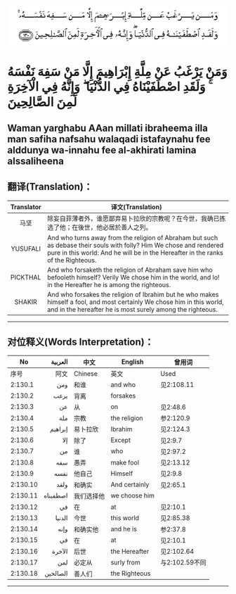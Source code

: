 ![002:130](images/002_130.gif)

#   وَمَنْ يَرْغَبُ عَنْ مِلَّةِ إِبْرَاهِيمَ إِلَّا مَنْ سَفِهَ نَفْسَهُ ۚ وَلَقَدِ اصْطَفَيْنَاهُ فِي الدُّنْيَا ۖ وَإِنَّهُ فِي الْآخِرَةِ لَمِنَ الصَّالِحِينَ 

## Waman yarghabu AAan millati ibraheema illa man safiha nafsahu walaqadi istafaynahu fee alddunya wa-innahu fee al-akhirati lamina alssaliheena

## 翻译(Translation)：

| Translator | 译文(Translation)                                            |
|:----------:| ------------------------------------------------------------ |
| 马坚       | 除妄自菲薄者外，谁愿鄙弃易卜拉欣的宗教呢？在今世，我确已拣选了他；在後世，他必居於善人之列。 |
| YUSUFALI   | And who turns away from the religion of Abraham but such as debase their souls with folly? Him We chose and rendered pure in this world: And he will be in the Hereafter in the ranks of the Righteous. |
| PICKTHAL   | And who forsaketh the religion of Abraham save him who befooleth himself? Verily We chose him in the world, and lo! in the Hereafter he is among the righteous. |
| SHAKIR     | And who forsakes the religion of Ibrahim but he who makes himself a fool, and most certainly We chose him in this world, and in the hereafter he is most surely among the righteous. |

---

## 对位释义(Words Interpretation)：

| No       |  العربية | 中文       | English       | 曾用词         |
| -------- | -------: | ---------- | ------------- | -------------- |
| 序号     |     阿文 | Chinese    | 英文          | Used           |
| 2:130.1  |      ومن | 和谁       | and who       | 见2:108.11     |
| 2:130.2  |     يرغب | 背离       | forsakes      |                |
| 2:130.3  |       عن | 从         | on            | 见2:48.6       |
| 2:130.4  |      ملة | 宗教       | the religion  | 参2:120.9      |
| 2:130.5  |  إبراهيم | 易卜拉欣   | Ibrahim       | 见2:124.3      |
| 2:130.6  |      إلا | 除了       | Except        | 见2:9.7        |
| 2:130.7  |       من | 谁         | who           | 见2:97.2       |
| 2:130.8  |      سفه | 愚弄       | make fool     | 见2:13.12      |
| 2:130.9  |     نفسه | 他自己     | Himself       | 见2:9.8        |
| 2:130.10 |     ولقد | 和确实     | And certainly | 见2:65.1       |
| 2:130.11 | اصطفيناه | 我们选择他 | we choose him |                |
| 2:130.12 |       في | 在         | at            | 见2:10.1       |
| 2:130.13 |   الدنيا | 今世       | this world    | 见2:85.38      |
| 2:130.14 |     وإنه | 和确实他   | and he is     | 参2:37.8       |
| 2:130.15 |       في | 在         | at            | 见2:10.1       |
| 2:130.16 |   الآخرة | 后世       | the Hereafter | 见2:102.64     |
| 2:130.17 |      لمن | 必定从     | surly from    | 与2:102.59不同 |
| 2:130.18 | الصالحين | 善人们     | the Righteous |                |

---
